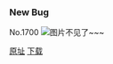### New Bug
No.1700
![图片不见了~~~](https://imgs.xkcd.com/comics/new_bug.png)

[原址](https://xkcd.com//1700) [下载](https://imgs.xkcd.com/comics/new_bug.png)

